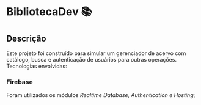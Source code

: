 # BibliotecaDev 📚
## Descrição
Este projeto foi construído para simular um gerenciador de acervo com catálogo, busca e autenticação de usuários para outras operações.
Tecnologias envolvidas:<br>
### Firebase
Foram utilizados os módulos *Realtime Database, Authentication e Hosting*;

